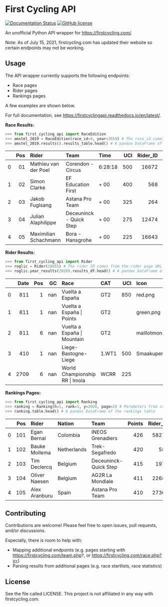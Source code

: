 # First Cycling API
[![Documentation Status](https://readthedocs.org/projects/firstcyclingapi/badge/?version=latest)](https://firstcyclingapi.readthedocs.io/en/latest/?badge=latest)
[![GitHub license](https://img.shields.io/github/license/Naereen/StrapDown.js.svg)](https://github.com/Naereen/StrapDown.js/blob/master/LICENSE)

An unofficial Python API wrapper for https://firstcycling.com/.

Note: As of July 15, 2021, firstcycling.com has updated their website so certain endpoints may not be working.

## Usage

The API wrapper currently supports the following endpoints:

- Race pages
- Rider pages
- Rankings pages

A few examples are shown below.

For full documentation, see https://firstcyclingapi.readthedocs.io/en/latest/.

**Race Results:**
```python
>>> from first_cycling_api import RaceEdition
>>> amstel_2019 = RaceEdition(race_id=9, year=2019) # The race_id comes from the race page URL
>>> amstel_2019.results().results_table.head() # A pandas DataFrame of the race results
```

|    |   Pos | Rider                 | Team                    | Time    |   UCI |   Rider_ID | Rider_Country   |   Team_ID | Team_Country   |
|---:|------:|:----------------------|:------------------------|:--------|------:|-----------:|:----------------|----------:|:---------------|
|  0 |    01 | Mathieu van der Poel  | Corendon - Circus       | 6:28:18 |   500 |      16672 | NED             |     13279 | BEL            |
|  1 |    02 | Simon Clarke          | EF Education First      | + 00    |   400 |        568 | AUS             |     13208 | USA            |
|  2 |    03 | Jakob Fuglsang        | Astana Pro Team         | + 00    |   325 |        264 | DEN             |     13198 | KAZ            |
|  3 |    04 | Julian Alaphilippe    | Deceuninck - Quick Step | + 00    |   275 |      12474 | FRA             |     13206 | BEL            |
|  4 |    05 | Maximilian Schachmann | Bora - Hansgrohe        | + 00    |   225 |      16643 | GER             |     13200 | GER            |

**Rider Results:**
```python
>>> from first_cycling_api import Rider
>>> roglic = Rider(18655) # The rider ID comes from the rider page URL
>>> roglic.year_results(2020).results_df.head() # A pandas DataFrame of Roglic's 2020 results
```

|    |   Date |   Pos |   GC | Race                           | CAT   |   UCI | Icon           |   Race_ID | Race_Country   |
|---:|-------:|------:|-----:|:-------------------------------|:------|------:|:---------------|----------:|:---------------|
|  0 |    811 |     1 |  nan | Vuelta a España                | GT2   |   850 | red.png        |        23 | ESP            |
|  1 |    811 |     1 |  nan | Vuelta a España \| Points      | GT2   |       | green.png      |        23 | ESP            |
|  2 |    811 |     6 |  nan | Vuelta a España \| Mountain    | GT2   |       | maillotmon.png |        23 | ESP            |
|  3 |    410 |     1 |  nan | Liege-Bastogne-Liege           | 1.WT1 |   500 | Smaakupert.png |        11 | BEL            |
|  4 |   2709 |     6 |  nan | World Championship RR \| Imola | WCRR  |   225 |                |        26 | UCI            |

**Rankings Pages:**
```python
>>> from first_cycling_api import Ranking
>>> ranking = Ranking(h=1, rank=1, y=2020, page=2) # Parameters from corresponding URL
>>> ranking.table.head() # A pandas DataFrame of the rankings table
```

|    |   Pos | Rider         | Nation      | Team                  |   Points |   Rider_ID |   Team_ID | Team_Country   |
|---:|------:|:--------------|:------------|:----------------------|---------:|-----------:|----------:|:---------------|
|  0 |   101 | Egan Bernal   | Colombia    | INEOS Grenadiers      |      426 |      58275 |     17536 | GBR            |
|  1 |   102 | Bauke Mollema | Netherlands | Trek-Segafredo        |      420 |        581 |     17540 | USA            |
|  2 |   103 | Tim Declercq  | Belgium     | Deceuninck-Quick Step |      415 |       1970 |     17529 | BEL            |
|  3 |   104 | Oliver Naesen | Belgium     | AG2R La Mondiale      |      411 |      22682 |     17524 | FRA            |
|  4 |   105 | Alex Aranburu | Spain       | Astana Pro Team       |      410 |      27307 |     17525 | KAZ            |

## Contributing
Contributions are welcome! Please feel free to open issues, pull requests, and/or discussions.

Especially, there is room to help with:
- Mapping additional endpoints (e.g. pages starting with https://firstcycling.com/team.php?, or https://firstcycling.com/race.php?y=)
- Parsing results from additional pages (e.g. race startlists, race statistics)

## License
See the file called LICENSE. This project is not affiliated in any way with firstcycling.com.
